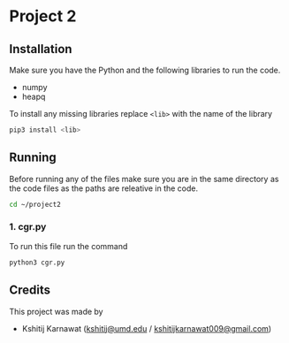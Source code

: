 # Project 2

## **Installation**

Make sure you have the Python and the following libraries to run the code.

- numpy
- heapq

To install any missing libraries replace `<lib>` with the name of the library

```sh
pip3 install <lib>
```

## **Running**

Before running any of the files make sure you are in the same directory as the code files as the paths are releative in the code.

```sh
cd ~/project2
```

### 1. cgr.py

To run this file run the command

```sh
python3 cgr.py
```

## Credits

This project was made by

- Kshitij Karnawat (kshitij@umd.edu / kshitijkarnawat009@gmail.com)
